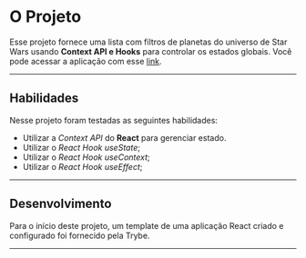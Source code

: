 # O Projeto

Esse projeto fornece uma lista com filtros de planetas do universo de Star Wars usando **Context API e Hooks** para controlar os estados globais.
Você pode acessar a aplicação com esse [link](https://starwars-planets-search-rosy.vercel.app/).

---

## Habilidades

Nesse projeto foram testadas as seguintes habilidades:

* Utilizar a _Context API_ do **React** para gerenciar estado.
* Utilizar o _React Hook useState_;
* Utilizar o _React Hook useContext_;
* Utilizar o _React Hook useEffect_;

---

## Desenvolvimento

Para o início deste projeto, um template de uma aplicação React criado e configurado foi fornecido pela Trybe.

---

